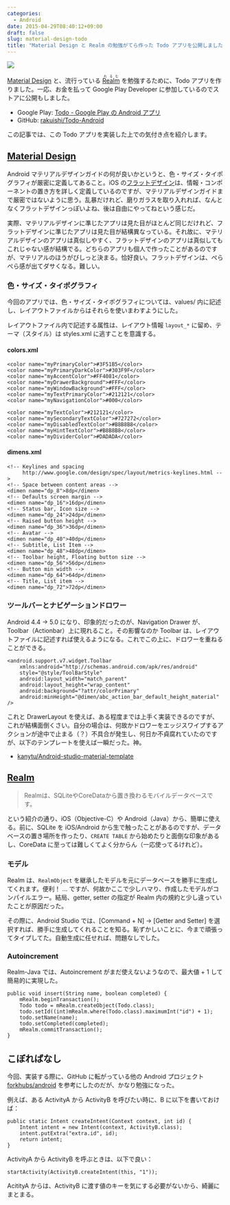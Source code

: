 ```yaml
---
categories:
  - Android
date: 2015-04-29T08:40:12+09:00
draft: false
slug: material-design-todo
title: "Material Design と Realm の勉強がてら作った Todo アプリを公開しました"
---
```


[![](https://raw.githubusercontent.com/rakuishi/Todo-Android/master/todo.png)](https://play.google.com/store/apps/details?id=com.rakuishi.todo)

[Material Design](http://www.google.com/design/spec/material-design/introduction.html) と、流行っている <ruby>[Realm](http://realm.io/)<rt>れるむ</rt></ruby> を勉強するために、Todo アプリを作りました。一応、お金を払って Google Play Developer に参加しているのでストアに公開もしました。

* Google Play: [Todo - Google Play の Android アプリ](https://play.google.com/store/apps/details?id=com.rakuishi.todo)
* GitHub: [rakuishi/Todo-Android](https://github.com/rakuishi/Todo-Android)

この記事では、この Todo アプリを実装した上での気付き点を紹介します。

## [Material Design](http://www.google.com/design/spec/material-design/introduction.html)

Android マテリアルデザインガイドの何が良いかというと、色・サイズ・タイポグラフィが厳密に定義してあること。iOS の[フラットデザイン](https://developer.apple.com/library/ios/documentation/UserExperience/Conceptual/MobileHIG/)は、情報・コンポーネントの置き方を詳しく定義しているのですが、マテリアルデザインガイドまで厳密ではないように思う。乱暴だけれど、磨りガラスを取り入れれば、なんとなくフラットデザインっぽいよね、後は自由にやってねという感じだ。

実際、マテリアルデザインに準じたアプリは見た目がほとんど同じだけれど、フラットデザインに準じたアプリは見た目が結構異なっている。それ故に、マテリアルデザインのアプリは真似しやすく、フラットデザインのアプリは真似してもこれじゃない感が結構でる。どちらのアプリも個人で作ったことがあるのですが、マテリアルのほうがびしっと決まる。恰好良い。フラットデザインは、ぺらぺら感が出てダサくなる。難しい。

### 色・サイズ・タイポグラフィ

今回のアプリでは、色・サイズ・タイポグラフィについては、values/ 内に記述し、レイアウトファイルからはそれらを使いまわすようにした。

レイアウトファイル内で記述する属性は、レイアウト情報 `layout_*` に留め、テーマ（スタイル）は styles.xml に逃すことを意識する。

#### colors.xml

    <color name="myPrimaryColor">#3F51B5</color>
    <color name="myPrimaryDarkColor">#303F9F</color>
    <color name="myAccentColor">#FF4081</color>
    <color name="myDrawerBackground">#FFF</color>
    <color name="myWindowBackground">#FFF</color>
    <color name="myTextPrimaryColor">#212121</color>
    <color name="myNavigationColor">#000</color>

    <color name="myTextColor">#212121</color>
    <color name="mySecondaryTextColor">#727272</color>
    <color name="myDisabledTextColor">#B8B8B8</color>
    <color name="myHintTextColor">#B8B8B8</color>
    <color name="myDividerColor">#DADADA</color>

#### dimens.xml

    <!-- Keylines and spacing
         http://www.google.com/design/spec/layout/metrics-keylines.html -->
    <!-- Space between content areas -->
    <dimen name="dp_8">8dp</dimen>
    <!-- Defaults screen margin -->
    <dimen name="dp_16">16dp</dimen>
    <!-- Status bar, Icon size -->
    <dimen name="dp_24">24dp</dimen>
    <!-- Raised button height -->
    <dimen name="dp_36">36dp</dimen>
    <!-- Avatar -->
    <dimen name="dp_40">40dp</dimen>
    <!-- Subtitle, List Item -->
    <dimen name="dp_48">48dp</dimen>
    <!-- Toolbar height, Floating button size -->
    <dimen name="dp_56">56dp</dimen>
    <!-- Button min width -->
    <dimen name="dp_64">64dp</dimen>
    <!-- Title, List item -->
    <dimen name="dp_72">72dp</dimen>

### ツールバーとナビゲーションドロワー

Android 4.4 → 5.0 になり、印象的だったのが、Navigation Drawer が、Toolbar（Actionbar）上に現れること。その影響なのか Toolbar は、レイアウトファイルに記述すれば使えるようになる。これでこの上に、ドロワーを重ねることができる。

    <android.support.v7.widget.Toolbar
        xmlns:android="http://schemas.android.com/apk/res/android"
        style="@style/ToolBarStyle"
        android:layout_width="match_parent"
        android:layout_height="wrap_content"
        android:background="?attr/colorPrimary"
        android:minHeight="@dimen/abc_action_bar_default_height_material" />

これと DrawerLayout を使えば、ある程度までは上手く実装できるのですが、これが結構面倒くさい。自分の場合は、何故かドロワーをエッジスワイプするアクションが途中で止まる（？）不具合が発生し、何日か不貞腐れていたのですが、以下のテンプレートを使えば一瞬だった。神。

* [kanytu/Android-studio-material-template](https://github.com/kanytu/Android-studio-material-template)

## [Realm](http://realm.io/jp/docs/java/)

> Realmは、SQLiteやCoreDataから置き換わるモバイルデータベースです。

という紹介の通り、iOS（Objective-C）や Android（Java）から、簡単に使える。前に、SQLite を iOS/Android から生で触ったことがあるのですが、データベースの置き場所を作ったり、`CREATE TABLE` から始めたりと面倒な印象があるし、CoreData に至っては難しくてよく分からん（一応使ってるけれど）。

### モデル

Realm は、`RealmObject` を継承したモデルを元にデータベースを勝手に生成してくれます。便利！ ... ですが、何故かここで少しハマり、作成したモデルがコンパイルエラー。結局、getter, setter の指定が Realm 内の規約と少し違っていたことが原因だった。

その際に、Android Studio では、[Command + N] → [Getter and Setter] を選択すれば、勝手に生成してくれることを知る。恥ずかしいことに、今まで頑張ってタイプしてた。自動生成に任せれば、問題なしでした。

### Autoincrement

Realm-Java では、Autoincrement がまだ使えないようなので、最大値 + 1 して簡易的に実現した。

    public void insert(String name, boolean completed) {
        mRealm.beginTransaction();
        Todo todo = mRealm.createObject(Todo.class);
        todo.setId((int)mRealm.where(Todo.class).maximumInt("id") + 1);
        todo.setName(name);
        todo.setCompleted(completed);
        mRealm.commitTransaction();
    }

## こぼればなし

今回、実装する際に、GitHub に転がっている他の Android プロジェクト [forkhubs/android](https://github.com/forkhubs/android) を参考にしたのだが、かなり勉強になった。

例えば、ある ActivityA から ActivityB を呼びたい時に、B に以下を書いておけば：

    public static Intent createIntent(Context context, int id) {
        Intent intent = new Intent(context, ActivityB.class);
        intent.putExtra("extra.id", id);
        return intent;
    }

ActivityA から ActivityB を呼ぶときは、以下で良い：

    startActivity(ActivityB.createIntent(this, "1"));

AcitityA からは、ActivityB に渡す値のキーを気にする必要がないから、綺麗にまとまる。
